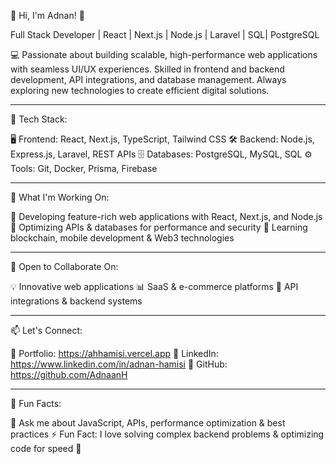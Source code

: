 👋 Hi, I'm Adnan! 🚀

Full Stack Developer | React | Next.js | Node.js | Laravel | SQL| PostgreSQL

💻 Passionate about building scalable, high-performance web applications with seamless UI/UX experiences. Skilled in frontend and backend development, API integrations, and database management. Always exploring new technologies to create efficient digital solutions.

-------------------------------------------------------
🔧 Tech Stack:

🖥 Frontend: React, Next.js, TypeScript, Tailwind CSS
🛠 Backend: Node.js, Express.js, Laravel, REST APIs
🗄 Databases: PostgreSQL, MySQL, SQL
⚙️ Tools: Git, Docker, Prisma, Firebase

-------------------------------------------------------
🚀 What I'm Working On:

🔹 Developing feature-rich web applications with React, Next.js, and Node.js
🔹 Optimizing APIs & databases for performance and security
🔹 Learning blockchain, mobile development & Web3 technologies

-------------------------------------------------------
🤝 Open to Collaborate On:

💡 Innovative web applications
📊 SaaS & e-commerce platforms
🔗 API integrations & backend systems

-------------------------------------------------------
📫 Let's Connect:

📌 Portfolio: https://ahhamisi.vercel.app
🔗 LinkedIn: https://www.linkedin.com/in/adnan-hamisi
💼 GitHub: https://github.com/AdnaanH

-------------------------------------------------------
🌱 Fun Facts:

💬 Ask me about JavaScript, APIs, performance optimization & best practices
⚡ Fun Fact: I love solving complex backend problems & optimizing code for speed 🚀



